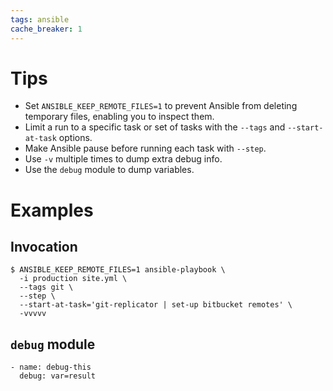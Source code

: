 ```yaml
---
tags: ansible
cache_breaker: 1
---
```


# Tips

-   Set `ANSIBLE_KEEP_REMOTE_FILES=1` to prevent Ansible from deleting temporary files, enabling you to inspect them.
-   Limit a run to a specific task or set of tasks with the `--tags` and `--start-at-task` options.
-   Make Ansible pause before running each task with `--step`.
-   Use `-v` multiple times to dump extra debug info.
-   Use the `debug` module to dump variables.

# Examples

## Invocation

```shell
$ ANSIBLE_KEEP_REMOTE_FILES=1 ansible-playbook \
  -i production site.yml \
  --tags git \
  --step \
  --start-at-task='git-replicator | set-up bitbucket remotes' \
  -vvvvv
```

## `debug` module

    - name: debug-this
      debug: var=result
